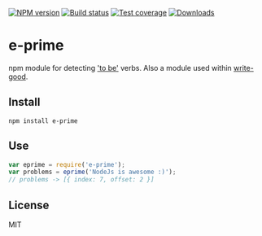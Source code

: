 [![NPM version][npm-image]][npm-url]
[![Build status][travis-image]][travis-url]
[![Test coverage][coveralls-image]][coveralls-url]
[![Downloads][downloads-image]][downloads-url]

# e-prime
npm module for detecting ['to be'](https://en.wikipedia.org/wiki/E-Prime) verbs. Also a module used within [write-good](https://github.com/btford/write-good).

## Install

```shell
npm install e-prime
```

## Use

```javascript
var eprime = require('e-prime');
var problems = eprime('NodeJs is awesome :)');
// problems -> [{ index: 7, offset: 2 }]
```

## License
MIT

[npm-image]: https://img.shields.io/npm/v/e-prime.svg?style=flat-square
[npm-url]: https://npmjs.org/package/e-prime
[travis-image]: https://img.shields.io/travis/Vorror/e-prime.svg?style=flat-square
[travis-url]: https://travis-ci.org/Vorror/e-prime
[coveralls-image]: https://img.shields.io/coveralls/Vorror/e-prime.svg?style=flat-square
[coveralls-url]: https://coveralls.io/r/Vorror/e-prime
[downloads-image]: http://img.shields.io/npm/dm/e-prime.svg?style=flat-square
[downloads-url]: https://npmjs.org/package/e-prime
